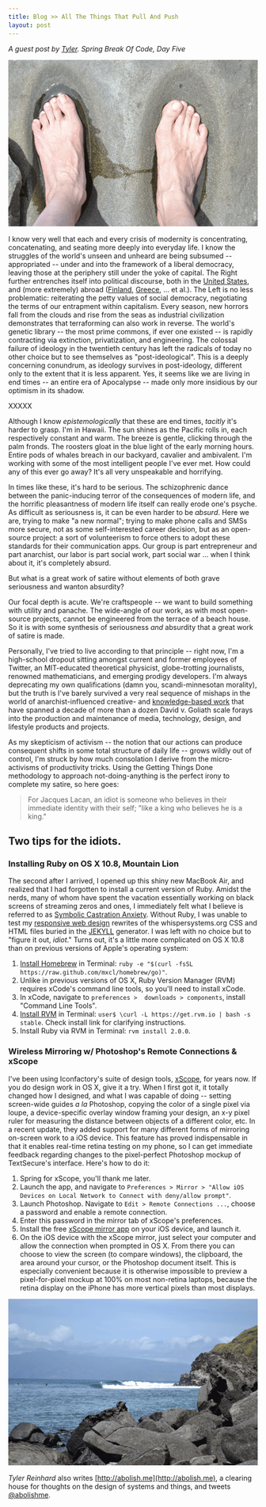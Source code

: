 ```yaml
---
title: Blog >> All The Things That Pull And Push
layout: post
---
```


*A guest post by [Tyler](https://twitter.com/abolishme). Spring Break Of Code, Day Five*


<img src="/blog/images/feet.png" class="nice" />

I know very well that each and every crisis of modernity is concentrating, concatenating, and seating more deeply into 
everyday life. I know the struggles of the world's unseen and unheard are being subsumed -- appropriated -- under and 
into the framework of a liberal democracy, leaving those at the periphery still under the yoke of capital. The Right further 
entrenches itself into political discourse, both in the [United States](http://www.alecexposed.org/), and (more extremely) 
abroad ([Finland](http://yle.fi/uutiset/book_racism_becoming_more_acceptable_in_finland/6360055), 
[Greece](http://www.economist.com/blogs/charlemagne/2013/03/greek-politics), ... et al.). The Left is no less problematic: 
reiterating the petty values of social democracy, negotiating the terms of our entrapment within capitalism. Every season, 
new horrors fall from the clouds and rise from the seas as industrial civilization demonstrates that terraforming can also 
work in reverse. The world's genetic library -- the most prime commons, if ever one existed -- is rapidly contracting via 
extinction, privatization, and engineering. The colossal failure of ideology in the twentieth century has left the radicals 
of today no other choice but to see themselves as "post-ideological". This is a deeply concerning conundrum, as ideology 
survives in post-ideology, different only to the extent that it is less apparent. Yes, it seems like we are living in end 
times -- an entire era of Apocalypse -- made only more insidious by our optimism in its shadow.

XXXXX

Although I know *epistemologically* that these are end times, *tacitly* it's harder to grasp. I'm in Hawaii. The sun shines 
as the Pacific rolls in, each respectively constant and warm. The breeze is gentle, clicking through the palm fronds. The 
roosters gloat in the blue light of the early morning hours. Entire pods of whales breach in our backyard, cavalier and 
ambivalent. I'm working with some of the most intelligent people I've ever met. How could any of this ever go away? It's 
all very unspeakable and horrifying.

In times like these, it's hard to be serious. The schizophrenic dance between the panic-inducing terror of the consequences 
of modern life, and the horrific pleasantness of modern life itself can really erode one's psyche. As difficult as seriousness 
is, it can be even harder to be *absurd*. Here we are, trying to make "a new normal"; trying to make phone calls and SMSs 
more secure, not as some self-interested career decision, but as an open-source project: a sort of volunteerism to force 
others to adopt these standards for their communication apps. Our group is part entrepreneur and part anarchist, our labor 
is part social work, part social war ... when I think about it, it's completely absurd. 

But what is a great work of satire without elements of both grave seriousness and wanton absurdity? 

Our focal depth is acute. We're craftspeople -- we want to build something with utility and panache. The wide-angle of our 
work, as with most open-source projects, cannot be engineered from the terrace of a beach house. So it is with some synthesis 
of seriousness *and* absurdity that a great work of satire is made. 

Personally, I've tried to live according to that principle -- right now, I'm a high-school dropout sitting amongst current 
and former employees of Twitter, an MIT-educated theoretical physicist, globe-trotting journalists, renowned mathematicians, 
and emerging prodigy developers. I'm always deprecating my own qualifications (damn you, scandi-minnesotan morality), but the 
truth is I've barely survived a very real sequence of mishaps in the world of anarchist-influenced creative- and 
[knowledge-based work](http://en.wikipedia.org/wiki/Knowledge_worker) that have spanned a decade of more than a dozen 
David v. Goliath scale forays into the production and maintenance of media, technology, design, and lifestyle products 
and projects. 

As my skepticism of activism -- the notion that our actions can produce consequent shifts in some total structure of daily 
life -- grows wildly out of control, I'm struck by how much consolation I derive from the micro-activisms of productivity 
tricks. Using the Getting Things Done methodology to approach not-doing-anything is the perfect irony to complete my satire, 
so here goes:

> For Jacques Lacan, an idiot is someone who believes in their immediate identity with their self; "like a king who believes he is a king."

## Two tips for the idiots.

### Installing Ruby on OS X 10.8, Mountain Lion

The second after I arrived, I opened up this shiny new MacBook Air, and realized that I had forgotten to install a current 
version of Ruby. Amidst the nerds, many of whom have spent the vacation essentially working on black screens of streaming 
zeros and ones, I immediately felt what I believe is referred to as 
[Symbolic Castration Anxiety](http://en.wikipedia.org/wiki/Castration_complex). Without Ruby, I was unable to test my 
[responsive web design](http://mediaqueri.es/) rewrites of the whispersystems.org CSS and HTML files buried in the 
[JEKYLL](http://jekyllrb.com/) generator. I was left with no choice but to "figure it out, *idiot*." Turns out, it's a 
little more complicated on OS X 10.8 than on previous versions of Apple's operating system: 

1. [Install Homebrew](http://mxcl.github.com/homebrew/) in Terminal: `ruby -e "$(curl -fsSL https://raw.github.com/mxcl/homebrew/go)"`.
2. Unlike in previous versions of OS X, Ruby Version Manager (RVM) requires xCode's command line tools, so you'll need to install xCode.
3. In xCode, navigate to `preferences >  downloads > components`, install "Command Line Tools".
4. [Install RVM](https://rvm.io/rvm/install/) in Terminal: `user$ \curl -L https://get.rvm.io | bash -s stable`. Check install link for clarifying instructions.
5. Install Ruby via RVM in Terminal: `rvm install 2.0.0`.

### Wireless Mirroring w/ Photoshop's Remote Connections & xScope

I've been using Iconfactory's suite of design tools, [xScope](http://xscopeapp.com/), for years now. If you do design work 
in OS X, give it a try. When I first got it, it totally changed how I designed, and what I was capable of doing -- setting 
screen-wide guides *a la* Photoshop, copying the color of a single pixel via loupe, a device-specific overlay window framing 
your design, an x-y pixel ruler for measuring the distance between objects of a different color, etc. In a recent update, 
they added support for many different forms of mirroring on-screen work to a iOS device. This feature has proved indispensable 
in that it enables real-time retina testing on my phone, so I can get immediate feedback regarding changes to the pixel-perfect 
Photoshop mockup of TextSecure's interface. Here's how to do it:

1. Spring for xScope, you'll thank me later.
2. Launch the app, and navigate to `Preferences > Mirror > "Allow iOS Devices on Local Network to Connect with deny/allow prompt"`.
3. Launch Photoshop. Navigate to `Edit > Remote Connections ...`, choose a password and enable a remote connection.
5. Enter this password in the mirror tab of xScope's preferences.
6. Install the free [xScope mirror app](https://itunes.apple.com/app/xscope-mirror/id488819289) on your iOS device, and launch it. 
7. On the iOS device with the xScope mirror, just select your computer and allow the connection when prompted in OS X. From there you can choose to view the screen (to compare windows), the clipboard, the area around your cursor, or the Photoshop document itself. This is especially convenient because it is otherwise impossible to preview a pixel-for-pixel mockup at 100% on most non-retina laptops, because the retina display on the iPhone has more vertical pixels than most displays.

<img src="/blog/images/waves.png" class="nice" />

*Tyler Reinhard* also writes [http://abolish.me](http://abolish.me), a clearing house for thoughts on the design of systems and things, and 
tweets [@abolishme](https://twitter.com/abolishme).
